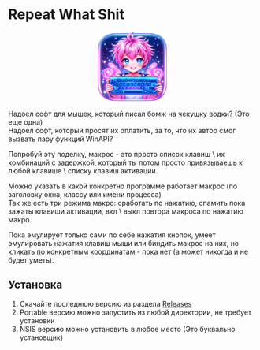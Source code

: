 # Repeat What Shit

<p align="center">
  <img src="build/appicon.png" alt="Repeat What Logo" width="140" height="140">
</p>

Надоел софт для мышек, который писал бомж на чекушку водки? (Это еще одна) \
Надоел софт, который просят их оплатить, за то, что их автор смог вызвать пару функций WinAPI?

Попробуй эту поделку, макрос - это просто список клавиш \ их комбинаций с задержкой, который ты потом просто привязываешь к любой клавише \ списку клавиш активации.

Можно указать в какой конкретно программе работает макрос (по заголовку окна, классу или имени процесса) \
Так же есть три режима макро: сработать по нажатию, спамить пока зажаты клавиши активации, вкл \ выкл повтора макроса по нажатию макро.

Пока эмулирует только сами по себе нажатия кнопок, умеет эмулировать нажатия клавиш мыши или биндить макрос на них, но кликать по конкретным координатам - пока нет (а может никогда и не будет уметь).

## Установка

1. Скачайте последнюю версию из раздела [Releases](https://github.com/d0kur0/repeat-what-shit/releases)
2. Portable версию можно запустить из любой директории, не требует установки
3. NSIS версию можно установить в любое место (Это буквально установщик)
